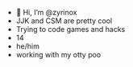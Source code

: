 - 👋 Hi, I’m @zyrinox
- JJK and CSM are pretty cool
- Trying to code games and hacks
- 14
- he/him
- working with my otty poo


<!---
zyrinox/zyrinox is a ✨ special ✨ repository because its `README.md` (this file) appears on your GitHub profile.
You can click the Preview link to take a look at your changes.
--->
